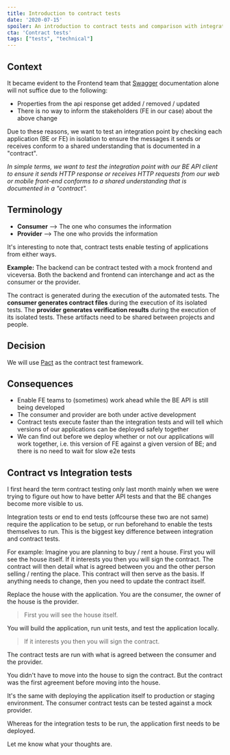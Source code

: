 ```yaml
---
title: Introduction to contract tests
date: '2020-07-15'
spoiler: An introduction to contract tests and comparison with integration tests
cta: 'Contract tests'
tags: ["tests", "technical"]
---
```


## Context

It became evident to the Frontend team that [Swagger](https://swagger.io/) documentation alone will not suffice due to the following:

- Properties from the api response get added / removed / updated
- There is no way to inform the stakeholders (FE in our case) about the above change

Due to these reasons, we want to test an integration point by checking each application (BE or FE) in isolation to ensure the messages it sends or receives conform to a shared understanding that is documented in a "contract".

_In simple terms, we want to test the integration point with our BE API client to ensure it sends HTTP response or receives HTTP requests from our web or mobile front-end conforms to a shared understanding that is documented in a "contract"._

## Terminology

- **Consumer** --> The one who consumes the information
- **Provider** --> The one who provids the information

It's interesting to note that, contract tests enable testing of applications from either ways.

**Example:** The backend can be contract tested with a mock frontend and viceversa. Both the backend and frontend can interchange and act as the consumer or the provider.

The contract is generated during the execution of the automated tests. The **consumer generates contract files** during the execution of its isolated tests. The **provider generates verification results** during the execution of its isolated tests. These artifacts need to be shared between projects and people.

## Decision

We will use [Pact](https://pact.io) as the contract test framework.

## Consequences

- Enable FE teams to (sometimes) work ahead while the BE API is still being developed
- The consumer and provider are both under active development
- Contract tests execute faster than the integration tests and will tell which versions of our applications can be deployed safely together
- We can find out before we deploy whether or not our applications will work together, i.e. this version of FE against a given version of BE; and there is no need to wait for slow e2e tests

## Contract vs Integration tests

I first heard the term contract testing only last month mainly when we were trying to figure out how to have better API tests and that the BE changes become more visible to us.

Integration tests or end to end tests (offcourse these two are not same) require the application to be setup, or run beforehand to enable the tests themselves to run. This is the biggest key difference between integration and contract tests.

For example:
Imagine you are planning to buy / rent a house. First you will see the house itself. If it interests you then you will sign the contract. The contract will then detail what is agreed between you and the other person selling / renting the place. This contract will then serve as the basis. If anything needs to change, then you need to update the contract itself.

Replace the house with the application. You are the consumer, the owner of the house is the provider.

> First you will see the house itself.

You will build the application, run unit tests, and test the application locally.

> If it interests you then you will sign the contract.

The contract tests are run with what is agreed between the consumer and the provider.

You didn't have to move into the house to sign the contract. But the contract was the first agreement before moving into the house.

It's the same with deploying the application itself to production or staging environment. The consumer contract tests can be tested against a mock provider.

Whereas for the integration tests to be run, the application first needs to be deployed.

Let me know what your thoughts are.